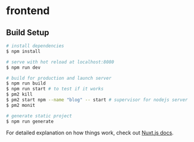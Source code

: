 # frontend

## Build Setup

```bash
# install dependencies
$ npm install

# serve with hot reload at localhost:8080
$ npm run dev

# build for production and launch server
$ npm run build
$ npm run start # to test if it works
$ pm2 kill
$ pm2 start npm --name "blog" -- start # supervisor for nodejs server
$ pm2 monit

# generate static project
$ npm run generate
```

For detailed explanation on how things work, check out [Nuxt.js docs](https://nuxtjs.org).
